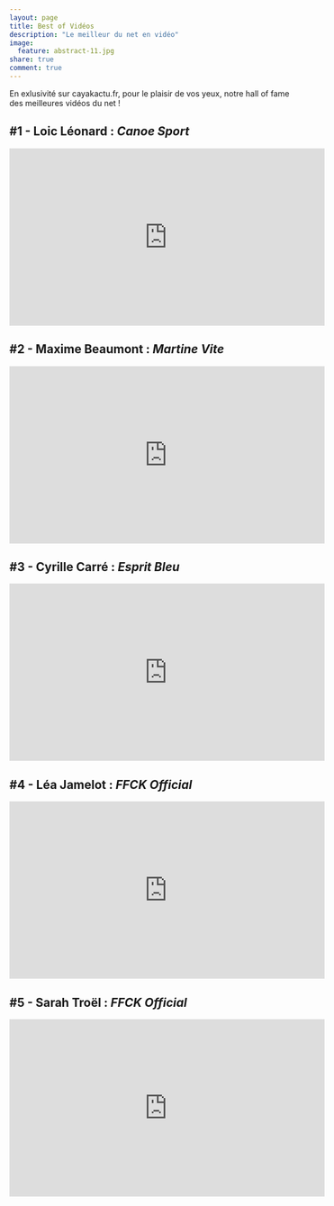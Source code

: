 ```yaml
---
layout: page
title: Best of Vidéos
description: "Le meilleur du net en vidéo"
image:
  feature: abstract-11.jpg
share: true
comment: true
---
```


En exlusivité sur cayakactu.fr, pour le plaisir de vos yeux, notre hall of fame des meilleures vidéos du net !

## \#1 - Loic Léonard : *Canoe Sport*

<iframe width="560" height="315" src="https://www.youtube.com/embed/Ykz_tp9RiJA" frameborder="0"> </iframe>

## \#2 - Maxime Beaumont : *Martine Vite*

<iframe width="560" height="315" src="https://www.youtube.com/embed/haOS5eB6Ma4" frameborder="0"> </iframe>

## \#3 - Cyrille Carré : *Esprit Bleu*

<iframe width="560" height="315" src="https://www.youtube.com/embed/5TMtxuSE0aY" frameborder="0"> </iframe>

## \#4 - Léa Jamelot : *FFCK Official*

<iframe width="560" height="315" src="https://www.youtube.com/embed/Z36WEiPyjwo" frameborder="0"> </iframe>

## \#5 - Sarah Troël : *FFCK Official*

<iframe width="560" height="315" src="https://www.youtube.com/embed/ybWbSTZwft4" frameborder="0"> </iframe>
